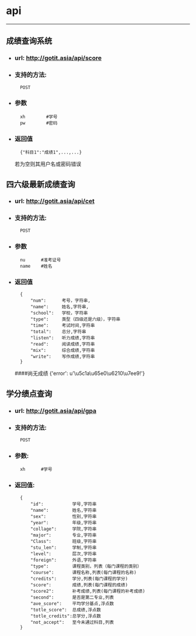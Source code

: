 # api
* * *
## 成绩查询系统
+ ### url: http://gotit.asia/api/score

+ ### 支持的方法:
        POST
        
+ ### 参数
        xh        #学号
        pw        #密码
        
+ ### 返回值
        {"科目1":"成绩1",...,...}
    
    若为空则其用户名或密码错误

## 四六级最新成绩查询
+ ### url: http://gotit.asia/api/cet
 
+ ### 支持的方法:  
        POST
        
+ ### 参数
    	nu		#准考证号
    	name	#姓名
    	
+ ### 返回值  
        {
            "num":      考号，字符串,  
            "name":     姓名,字符串,
            "school":   学校，字符串
            "type":     类型（四级还是六级），字符串
            "time":     考试时间,字符串
            "total":    总分,字符串
            "listen":   听力成绩,字符串
            "read":     阅读成绩,字符串
            "mix":      综合成绩,字符串
            "write":    写作成绩,字符串
        }
        
	####尚无成绩
	    {'error': u'\u5c1a\u65e0\u6210\u7ee9!'}  
	    
## 学分绩点查询
+ ### url: http://gotit.asia/api/gpa

+ ### 支持的方法:
	    POST
	    
+ ### 参数:  
	    xh		#学号
	    
+ ### 返回值:
        {
            "id":           学号,字符串
            "name":         姓名,字符串
            "sex":          性别,字符串
            "year":         年级,字符串
            "collage":      学院,字符串
            "major":        专业,字符串
            "Class":        班级,字符串
            "stu_len":      学制,字符串
            "level":        层次,字符串
            "foreign":      外语,字符串
            "type":         课程类别，列表（每门课程的类别）
            "course":       课程名称,列表(每门课程的名称)
            "credits":      学分,列表(每门课程的学分)
            "score":        成绩,列表(每门课程的成绩)
            "score2":       补考成绩,列表(每门课程的补考成绩)
            "second":       是否是第二专业,列表
            "ave_score":    平均学分基点,浮点数
            "totle_score":  总成绩,浮点数
            "totle_credits":总学分,浮点数
            "not_accept":   至今未通过科目,列表
        }
        
